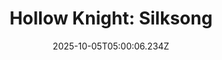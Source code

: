 ---
title: "Hollow Knight: Silksong"
id: 1030300
date: 2025-10-05T05:00:06.234Z
link: games/steam/recent/hollow-knight-silksong
image: http://media.steampowered.com/steamcommunity/public/images/apps/1030300/b4a999c1302e3ac123c041fd41bb8a34528c6ab5.jpg
playtime_2weeks: 479
playtime_forever: 2504
playtime_windows_forever: 0
playtime_mac_forever: 0
playtime_linux_forever: 2504
playtime_deck_forever: 2504
---